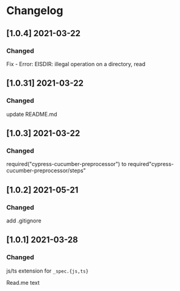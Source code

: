 # Changelog

## [1.0.4] 2021-03-22

### Changed

Fix - Error: EISDIR: illegal operation on a directory, read

## [1.0.31] 2021-03-22

### Changed

update README.md

## [1.0.3] 2021-03-22

### Changed

required("cypress-cucumber-preprocessor") to required"cypress-cucumber-preprocessor/steps"

## [1.0.2] 2021-05-21

### Changed

add .gitignore
## [1.0.1] 2021-03-28

### Changed

js/ts extension for `_spec.{js,ts}`

Read.me text
